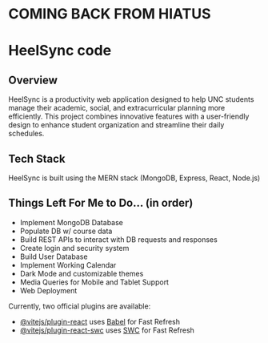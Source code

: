 # COMING BACK FROM HIATUS

# HeelSync code

## Overview

HeelSync is a productivity web application designed to help UNC students manage their academic, social, and extracurricular planning more efficiently. This project combines innovative features with a user-friendly design to enhance student organization and streamline their daily schedules.

## Tech Stack

HeelSync is built using the MERN stack (MongoDB, Express, React, Node.js)

## Things Left For Me to Do... (in order)

- Implement MongoDB Database
- Populate DB w/ course data
- Build REST APIs to interact with DB requests and responses
- Create login and security system
- Build User Database
- Implement Working Calendar
- Dark Mode and customizable themes
- Media Queries for Mobile and Tablet Support
- Web Deployment

Currently, two official plugins are available:

- [@vitejs/plugin-react](https://github.com/vitejs/vite-plugin-react/blob/main/packages/plugin-react/README.md) uses [Babel](https://babeljs.io/) for Fast Refresh
- [@vitejs/plugin-react-swc](https://github.com/vitejs/vite-plugin-react-swc) uses [SWC](https://swc.rs/) for Fast Refresh
